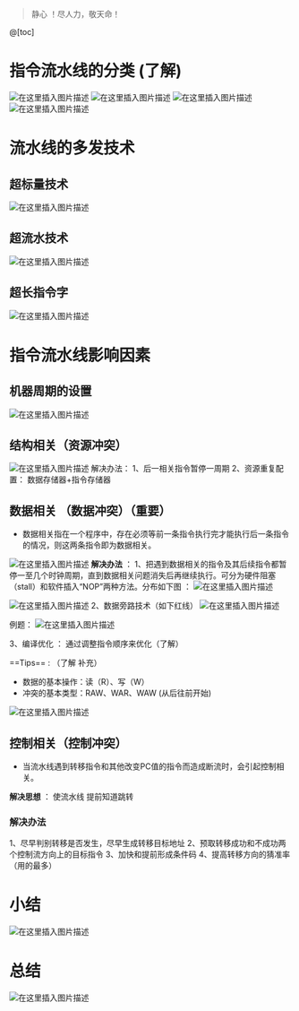 ﻿> 静心 ！尽人力，敬天命！

@[toc]
# 指令流水线的分类 (了解)
![在这里插入图片描述](https://img-blog.csdnimg.cn/20210522160813853.png?x-oss-process=image/watermark,type_ZmFuZ3poZW5naGVpdGk,shadow_10,text_aHR0cHM6Ly9ibG9nLmNzZG4ubmV0L1F1YW50dW1Zb3U=,size_16,color_FFFFFF,t_70)
![在这里插入图片描述](https://img-blog.csdnimg.cn/20210522160846360.png)
![在这里插入图片描述](https://img-blog.csdnimg.cn/20210522161139631.png?x-oss-process=image/watermark,type_ZmFuZ3poZW5naGVpdGk,shadow_10,text_aHR0cHM6Ly9ibG9nLmNzZG4ubmV0L1F1YW50dW1Zb3U=,size_16,color_FFFFFF,t_70)
![在这里插入图片描述](https://img-blog.csdnimg.cn/20210522161147910.png?x-oss-process=image/watermark,type_ZmFuZ3poZW5naGVpdGk,shadow_10,text_aHR0cHM6Ly9ibG9nLmNzZG4ubmV0L1F1YW50dW1Zb3U=,size_16,color_FFFFFF,t_70)
# 流水线的多发技术
## 超标量技术
![在这里插入图片描述](https://img-blog.csdnimg.cn/2021052216235840.png?x-oss-process=image/watermark,type_ZmFuZ3poZW5naGVpdGk,shadow_10,text_aHR0cHM6Ly9ibG9nLmNzZG4ubmV0L1F1YW50dW1Zb3U=,size_16,color_FFFFFF,t_70)
## 超流水技术
![在这里插入图片描述](https://img-blog.csdnimg.cn/20210522163506845.png?x-oss-process=image/watermark,type_ZmFuZ3poZW5naGVpdGk,shadow_10,text_aHR0cHM6Ly9ibG9nLmNzZG4ubmV0L1F1YW50dW1Zb3U=,size_16,color_FFFFFF,t_70)
## 超长指令字
![在这里插入图片描述](https://img-blog.csdnimg.cn/20210522163714539.png?x-oss-process=image/watermark,type_ZmFuZ3poZW5naGVpdGk,shadow_10,text_aHR0cHM6Ly9ibG9nLmNzZG4ubmV0L1F1YW50dW1Zb3U=,size_16,color_FFFFFF,t_70)
# 指令流水线影响因素
## 机器周期的设置

![在这里插入图片描述](https://img-blog.csdnimg.cn/20210522170020351.png?x-oss-process=image/watermark,type_ZmFuZ3poZW5naGVpdGk,shadow_10,text_aHR0cHM6Ly9ibG9nLmNzZG4ubmV0L1F1YW50dW1Zb3U=,size_16,color_FFFFFF,t_70)
## 结构相关（资源冲突）
![在这里插入图片描述](https://img-blog.csdnimg.cn/2021052217031950.png?x-oss-process=image/watermark,type_ZmFuZ3poZW5naGVpdGk,shadow_10,text_aHR0cHM6Ly9ibG9nLmNzZG4ubmV0L1F1YW50dW1Zb3U=,size_16,color_FFFFFF,t_70)
解决办法：
1、后一相关指令暂停一周期
2、资源重复配置：    数据存储器+指令存储器

## 数据相关 （数据冲突）（重要）
- 数据相关指在一个程序中，存在必须等前一条指令执行完才能执行后一条指令的情况，则这两条指令即为数据相关。



![在这里插入图片描述](https://img-blog.csdnimg.cn/2021052221044020.png?x-oss-process=image/watermark,type_ZmFuZ3poZW5naGVpdGk,shadow_10,text_aHR0cHM6Ly9ibG9nLmNzZG4ubmV0L1F1YW50dW1Zb3U=,size_16,color_FFFFFF,t_70)
**解决办法** ：
1、把遇到数据相关的指令及其后续指令都暂停一至几个时钟周期，直到数据相关问题消失后再继续执行。可分为硬件阻塞（stall）和软件插入“NOP”两种方法。分布如下图 ：
![在这里插入图片描述](https://img-blog.csdnimg.cn/20210522210743192.png?x-oss-process=image/watermark,type_ZmFuZ3poZW5naGVpdGk,shadow_10,text_aHR0cHM6Ly9ibG9nLmNzZG4ubmV0L1F1YW50dW1Zb3U=,size_16,color_FFFFFF,t_70)

![在这里插入图片描述](https://img-blog.csdnimg.cn/20210522210845331.png?x-oss-process=image/watermark,type_ZmFuZ3poZW5naGVpdGk,shadow_10,text_aHR0cHM6Ly9ibG9nLmNzZG4ubmV0L1F1YW50dW1Zb3U=,size_16,color_FFFFFF,t_70)
2、数据旁路技术（如下红线）
![在这里插入图片描述](https://img-blog.csdnimg.cn/20210522211156484.png?x-oss-process=image/watermark,type_ZmFuZ3poZW5naGVpdGk,shadow_10,text_aHR0cHM6Ly9ibG9nLmNzZG4ubmV0L1F1YW50dW1Zb3U=,size_16,color_FFFFFF,t_70)

例题：
![在这里插入图片描述](https://img-blog.csdnimg.cn/20210522212800639.png?x-oss-process=image/watermark,type_ZmFuZ3poZW5naGVpdGk,shadow_10,text_aHR0cHM6Ly9ibG9nLmNzZG4ubmV0L1F1YW50dW1Zb3U=,size_16,color_FFFFFF,t_70)


3、编译优化 ： 通过调整指令顺序来优化（了解）

==Tips==  :  （了解 补充）
- 数据的基本操作：读（R）、写（W）
- 冲突的基本类型：RAW、WAR、WAW   (从后往前开始)

![在这里插入图片描述](https://img-blog.csdnimg.cn/20210522214327850.png?x-oss-process=image/watermark,type_ZmFuZ3poZW5naGVpdGk,shadow_10,text_aHR0cHM6Ly9ibG9nLmNzZG4ubmV0L1F1YW50dW1Zb3U=,size_16,color_FFFFFF,t_70)

## 控制相关（控制冲突）
- 当流水线遇到转移指令和其他改变PC值的指令而造成断流时，会引起控制相关。
 
**解决思想** ： 使流水线 提前知道跳转

### 解决办法
1、尽早判别转移是否发生，尽早生成转移目标地址
2、预取转移成功和不成功两个控制流方向上的目标指令
3、加快和提前形成条件码
4、提高转移方向的猜准率（用的最多）

# 小结
![在这里插入图片描述](https://img-blog.csdnimg.cn/20210522214827125.png?x-oss-process=image/watermark,type_ZmFuZ3poZW5naGVpdGk,shadow_10,text_aHR0cHM6Ly9ibG9nLmNzZG4ubmV0L1F1YW50dW1Zb3U=,size_16,color_FFFFFF,t_70)

# 总结
![在这里插入图片描述](https://img-blog.csdnimg.cn/20210522214957144.png?x-oss-process=image/watermark,type_ZmFuZ3poZW5naGVpdGk,shadow_10,text_aHR0cHM6Ly9ibG9nLmNzZG4ubmV0L1F1YW50dW1Zb3U=,size_16,color_FFFFFF,t_70)







